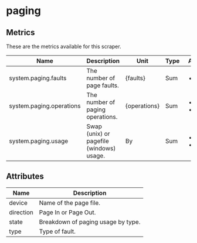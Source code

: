 [comment]: <> (Code generated by mdatagen. DO NOT EDIT.)

# paging

## Metrics

These are the metrics available for this scraper.

| Name | Description | Unit | Type | Attributes |
| ---- | ----------- | ---- | ---- | ---------- |
| system.paging.faults | The number of page faults. | {faults} | Sum | <ul> <li>type</li> </ul> |
| system.paging.operations | The number of paging operations. | {operations} | Sum | <ul> <li>direction</li> <li>type</li> </ul> |
| system.paging.usage | Swap (unix) or pagefile (windows) usage. | By | Sum | <ul> <li>device</li> <li>state</li> </ul> |

## Attributes

| Name | Description |
| ---- | ----------- |
| device | Name of the page file. |
| direction | Page In or Page Out. |
| state | Breakdown of paging usage by type. |
| type | Type of fault. |